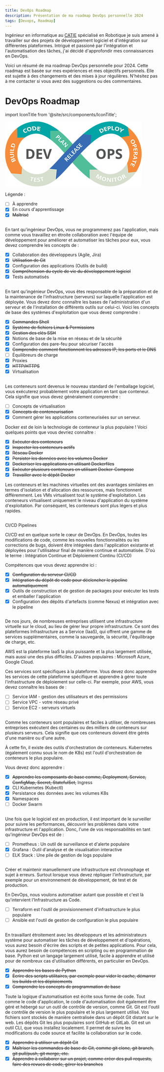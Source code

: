 ```yaml
---
title: DevOps Roadmap
description: Présentation de ma roadmap DevOps personnelle 2024
tags: [Devops, Roadmap]
---
```

Ingénieur en informatique au [CATIE](http://catie.fr/) spécialisé en Robotique je suis amené à travailler sur des projets de développement logiciel et d'intégration sur différentes plateformes. Intrigué et passioné par l'intégration et l'automatisation des tâches, j'ai décidé d'approfondir mes connaissances en DevOps.

<!--truncate-->

Voici un résumé de ma roadmap DevOps personnelle pour 2024. Cette roadmap est basée sur mes expériences et mes objectifs personnels. Elle est sujette à des changements et des mises à jour régulières. N'hésitez pas à me contacter si vous avez des suggestions ou des commentaires.

# DevOps Roadmap

import IconTitle from '@site/src/components/IconTitle';

![DevOps](/img/devops.png)

Légende :

- [ ] À apprendre
- [x] En cours d'apprentissage
- [x] ~~Maîtrisé~~

## <IconTitle logo="mdi:code-braces" name="Concepts du développement logiciel"/>

En tant qu'ingénieur DevOps, vous ne programmerez pas l'application, mais comme vous travaillez en étroite collaboration avec l'équipe de développement pour améliorer et automatiser les tâches pour eux, vous devez comprendre les concepts de :

- [x] Collaboration des développeurs (Agile, Jira)
- [x] ~~Utilisation de Git~~
- [x] Configuration des applications (Outils de build)
- [x] ~~Compréhension du cycle de vie du développement logiciel~~
- [x] Tests automatisés

## <IconTitle logo="skill-icons:linux-light" name="OS & Linux"/>

En tant qu'ingénieur DevOps, vous êtes responsable de la préparation et de la maintenance de l'infrastructure (serveurs) sur laquelle l'application est déployée. Vous devez donc connaître les bases de l'administration d'un serveur et de l'installation de différents outils sur celui-ci. Voici les concepts de base des systèmes d'exploitation que vous devez comprendre :

- [x] ~~Commandes Shell~~
- [x] ~~Système de fichiers Linux & Permissions~~
- [x] ~~Gestion des clés SSH~~
- [x] Notions de base de la mise en réseau et de la sécurité
- [x] Configuration des pare-feu pour sécuriser l'accès
- [x] ~~Comprendre comment fonctionnent les adresses IP, les ports et le DNS~~
- [ ] Équilibreurs de charge
- [x] Proxies
- [x] ~~HTTP/HTTPS~~
- [x] Virtualisation

## <IconTitle logo="skill-icons:docker" name="Contenérisation - Docker"/>

Les conteneurs sont devenus le nouveau standard de l'emballage logiciel, vous exécuterez probablement votre application en tant que conteneur. Cela signifie que vous devez généralement comprendre :

- [ ] Concepts de virtualisation
- [x] ~~Concepts de conteneurisation~~
- [x] Comment gérer les applications conteneurisées sur un serveur.

Docker est de loin la technologie de conteneur la plus populaire ! Voici quelques points que vous devriez connaître :

- [x] ~~Exécuter des conteneurs~~
- [x] ~~Inspecter les conteneurs actifs~~
- [x] ~~Réseau Docker~~
- [x] ~~Persister les données avec les volumes Docker~~
- [x] ~~Dockeriser les applications en utilisant Dockerfiles~~
- [x] ~~Exécuter plusieurs conteneurs en utilisant Docker-Compose~~
- [x] ~~Travailler avec le dépôt Docker~~

Les conteneurs et les machines virtuelles ont des avantages similaires en termes d'isolation et d'allocation des ressources, mais fonctionnent différemment. Les VMs virtualisent tout le système d'exploitation. Les conteneurs virtualisent uniquement le niveau d'application du système d'exploitation. Par conséquent, les conteneurs sont plus légers et plus rapides.

## <IconTitle logo="skill-icons:githubactions-light" name="CI/CD Pipeline"/>

CI/CD Pipelines

CI/CD est en quelque sorte le cœur de DevOps. En DevOps, toutes les modifications de code, comme les nouvelles fonctionnalités ou les corrections de bugs, doivent être intégrées dans l'application existante et déployées pour l'utilisateur final de manière continue et automatisée. D'où le terme :
Intégration Continue et Déploiement Continu (CI/CD)

Compétences que vous devez apprendre ici :

- [x] ~~Configuration du serveur CI/CD~~
- [x] ~~Intégration du dépôt de code pour déclencher le pipeline automatiquement~~
- [x] Outils de construction et de gestion de packages pour exécuter les tests et emballer l'application
- [x] Configuration des dépôts d'artefacts (comme Nexus) et intégration avec le pipeline

## <IconTitle logo="skill-icons:aws-light" name="Apprendre un fournisseur de Cloud"/>

De nos jours, de nombreuses entreprises utilisent une infrastructure virtuelle sur le cloud, au lieu de gérer leur propre infrastructure. Ce sont des plateformes Infrastructure as a Service (IaaS), qui offrent une gamme de services supplémentaires, comme la sauvegarde, la sécurité, l'équilibrage de charge, etc.

AWS est la plateforme IaaS la plus puissante et la plus largement utilisée, mais aussi une des plus difficiles. D'autres populaires : Microsoft Azure, Google Cloud.

Ces services sont spécifiques à la plateforme. Vous devez donc apprendre les services de cette plateforme spécifique et apprendre à gérer toute l'infrastructure de déploiement sur celle-ci. Par exemple, pour AWS, vous devez connaître les bases de :

- [ ] Service IAM - gestion des utilisateurs et des permissions
- [ ] Service VPC - votre réseau privé
- [ ] Service EC2 - serveurs virtuels

## <IconTitle logo="skill-icons:kubernetes" name="Orchestration de conteneurs - Kubernetes & Docker Swarm"/>

Comme les conteneurs sont populaires et faciles à utiliser, de nombreuses entreprises exécutent des centaines ou des milliers de conteneurs sur plusieurs serveurs. Cela signifie que ces conteneurs doivent être gérés d'une manière ou d'une autre.

À cette fin, il existe des outils d'orchestration de conteneurs. Kubernetes (également connu sous le nom de K8s) est l'outil d'orchestration de conteneurs le plus populaire.

Vous devez donc apprendre :

- [x] ~~Apprendre les composants de base comme, Deployment, Service, ConfigMap, Secret, StatefulSet,~~ Ingress
- [x] CLI Kubernetes (Kubectl)
- [x] Persistance des données avec les volumes K8s
- [x] Namespaces
- [ ] Docker Swarm

## <IconTitle logo="skill-icons:prometheus" name="Monitoring & Observabilité"/>

Une fois que le logiciel est en production, il est important de le surveiller pour suivre les performances, découvrir les problèmes dans votre infrastructure et l'application. Donc, l'une de vos responsabilités en tant qu'ingénieur DevOps est de :

- [ ] Prometheus : Un outil de surveillance et d'alerte populaire
- [x] Grafana : Outil d'analyse et de visualisation interactive
- [ ] ELK Stack : Une pile de gestion de logs populaire

## <IconTitle logo="skill-icons:terraform-light" name="Infrastructure as Code"/>

Créer et maintenir manuellement une infrastructure est chronophage et sujet à erreurs. Surtout lorsque vous devez répliquer l'infrastructure, par exemple pour un environnement de développement, de test et de production.

En DevOps, nous voulons automatiser autant que possible et c'est là qu'intervient l'Infrastructure as Code.

- [ ] Terraform est l'outil de provisionnement d'infrastructure le plus populaire
- [ ] Ansible est l'outil de gestion de configuration le plus populaire

## <IconTitle logo="skill-icons:python-light" name="Langages de script - Python"/>

En travaillant étroitement avec les développeurs et les administrateurs système pour automatiser les tâches de développement et d'opérations, vous aurez besoin d'écrire des scripts et de petites applications. Pour cela, vous aurez besoin de compétences en scripting ou en programmation de base. Python est un langage largement utilisé, facile à apprendre et utilisé pour de nombreux cas d'utilisation différents, en particulier en DevOps.

- [x] ~~Apprendre les bases de Python~~
- [x] ~~Écrire des scripts utilitaires, par exemple pour vider le cache, démarrer les builds et les déploiements~~
- [x] ~~Comprendre les concepts de programmation de base~~

<IconTitle logo="skill-icons:git" name="Contrôle de version - Git"/>

Toute la logique d'automatisation est écrite sous forme de code. Tout comme le code d'application, le code d'automatisation doit également être géré et hébergé sur un outil de contrôle de version, comme Git. Git est l'outil de contrôle de version le plus populaire et le plus largement utilisé. Vos fichiers sont stockés de manière centralisée dans un dépôt Git distant sur le web. Les dépôts Git les plus populaires sont GitHub et GitLab. Git est un outil CLI, que vous installez localement. Il permet de suivre les modifications du code source et facilite la collaboration sur le code.

- [x] ~~Apprendre à utiliser un dépôt Git~~
- [x] ~~Maîtriser les commandes de base de Git, comme git clone, git branch, git pull/push, git merge, etc.~~
- [x] ~~Apprendre à collaborer sur un projet, comme créer des pull requests, faire des revues de code, gérer les branches~~
